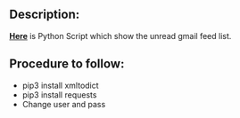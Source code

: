 ## Description: 
[**Here**](https://github.com/Aditya8821/Awesome_Python_Scripts/blob/main/BasicPythonScripts/Show%20gmail%20feed/gmail_feed.py) is Python Script which show the unread gmail feed list.

## Procedure to follow: 
- pip3 install xmltodict
- pip3 install requests
- Change user and pass